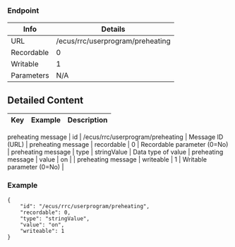 # 



### Endpoint

| Info  | Details |
| ------------- | ------------- |
| URL   | /ecus/rrc/userprogram/preheating   |
| Recordable   | 0   |
| Writable   | 1   |
| Parameters  | N/A  |

## Detailed Content

|  Key  | Example | Description |
| ------------- | :------: | ------------- |
preheating message
|  id | /ecus/rrc/userprogram/preheating | Message ID (URL) |
preheating message
|  recordable | 0 | Recordable parameter (0=No) |
preheating message
|  type | stringValue | Data type of value |
preheating message
|  value | on |  |
preheating message
|  writeable | 1 | Writable parameter (0=No) |

### Example
```
{
    "id": "/ecus/rrc/userprogram/preheating",
    "recordable": 0,
    "type": "stringValue",
    "value": "on",
    "writeable": 1
}
```
